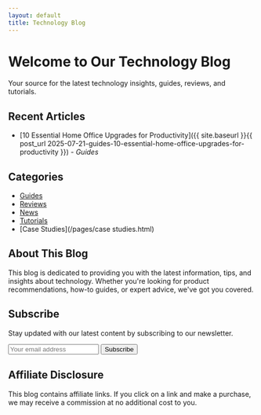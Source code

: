 ```yaml
---
layout: default
title: Technology Blog
---
```


# Welcome to Our Technology Blog

Your source for the latest technology insights, guides, reviews, and tutorials.

## Recent Articles

* [10 Essential Home Office Upgrades for Productivity]({{ site.baseurl }}{{ post_url 2025-07-21-guides-10-essential-home-office-upgrades-for-productivity }}) - *Guides*


## Categories

* [Guides](/pages/guides.html)
* [Reviews](/pages/reviews.html)
* [News](/pages/news.html)
* [Tutorials](/pages/tutorials.html)
* [Case Studies](/pages/case studies.html)


## About This Blog

This blog is dedicated to providing you with the latest information, tips, and insights about technology. 
Whether you're looking for product recommendations, how-to guides, or expert advice, we've got you covered.

## Subscribe

Stay updated with our latest content by subscribing to our newsletter.

<form action="https://formspree.io/f/yourformid" method="POST">
  <input type="email" name="email" placeholder="Your email address">
  <button type="submit">Subscribe</button>
</form>

## Affiliate Disclosure

This blog contains affiliate links. If you click on a link and make a purchase, we may receive a commission at no additional cost to you.
